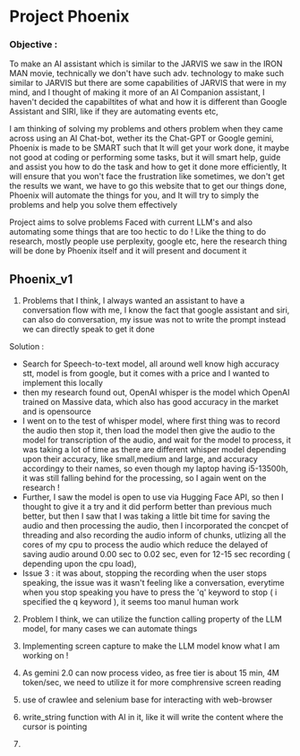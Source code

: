 # Project Phoenix

### Objective :
To make an AI assistant which is similar to the JARVIS we saw in the IRON MAN movie, technically we don't have such adv. technology to make such similar to JARVIS but there are some capabilities of JARVIS that were in my mind, and I thought of making it more of an AI Companion assistant, I haven't decided the capabiltites of what and how it is different than Google Assistant and SIRI, like if they are automating events etc,

 I am thinking of solving my problems and others problem when they came across using an AI Chat-bot, wether its the Chat-GPT or Google gemini, Phoenix is made to be SMART such that It will get your work done, it maybe not good at coding or performing some tasks, but it will smart help, guide and assist you how to do the task and how to get it done more efficiently, It will ensure that you won't face the frustration like sometimes, we don't get the results we want, we have to go this website that to get our things done, Phoenix will automate the things for you, and It will try to simply the problems and help you solve them effectively 

Project aims to solve problems Faced with current LLM's and also automating some things that are too hectic to do !
Like the thing to do research, mostly people use perplexity, google etc, here the research thing will be done by Phoenix itself and it will present and document it 

 ## Phoenix_v1

 1. Problems that I think, I always wanted an assistant to have a conversation flow with me, I know the fact that google assistant and siri, can also do conversation, my issue was not to write the prompt instead we can directly speak to get it done

 Solution :
 - Search for Speech-to-text model, all around well know high accuracy stt, model is from google, but it comes with a price and I wanted to implement this locally
 - then my research found out, OpenAI whisper is the model which OpenAI trained on Massive data, which also has good accuracy in the market and is opensource
 - I went on to the test of whisper model, where first thing was to record the audio then stop it, then load the model then give the audio to the model for transcription of the audio, and wait for the model to process, it was taking a lot of time as there are different whisper model depending upon their accuracy, like small,medium and large, and accuracy accordingy to their names, so even though my laptop having i5-13500h, it was still falling behind for the processing, so I again went on the research !
 - Further, I saw the model is open to use via Hugging Face API, so then I thought to give it a try and it did perform better than previous much better, but then I saw that I was taking a little bit time for saving the audio and then processing the audio, then I incorporated the concpet of threading and also recording the audio inform of chunks, utlizing all the cores of my cpu to process the audio which reduce the delayed of saving audio around 0.00 sec to 0.02 sec, even for 12-15 sec recording ( depending upon the cpu load),
 - Issue 3 : it was about, stopping the recording when the user stops speaking, the issue was it wasn't feeling like a conversation, everytime when you stop speaking you have to press the 'q' keyword to stop ( i specified the q keyword ), it seems too manul human work

 2. Problem I think, we can utilize the function calling property of the LLM model, for many cases we can automate things 

 3. Implementing screen capture to make the LLM model know what I am working on !

 4. As gemini 2.0 can now process video, as free tier is about 15 min, 4M token/sec, we need to utilize it for more comphrensive screen reading

 5. use of crawlee and selenium base for interacting with web-browser

 6. write_string function with AI in it, like it will write the content where the cursor is pointing

 7. 